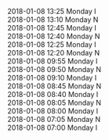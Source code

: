 2018-01-08 13:25 Monday  I  
2018-01-08 13:10 Monday  N  
2018-01-08 12:45 Monday  I  
2018-01-08 12:40 Monday  N  
2018-01-08 12:25 Monday  I  
2018-01-08 12:20 Monday  N  
2018-01-08 09:55 Monday  I  
2018-01-08 09:50 Monday  N  
2018-01-08 09:10 Monday  I  
2018-01-08 08:45 Monday  N  
2018-01-08 08:40 Monday  I  
2018-01-08 08:05 Monday  N  
2018-01-08 08:00 Monday  I  
2018-01-08 07:05 Monday  N  
2018-01-08 07:00 Monday  I  
